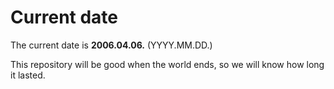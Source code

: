 # Current date

The current date is **2006.04.06.** (YYYY.MM.DD.)

This repository will be good when the world ends, so we will know how long it lasted.